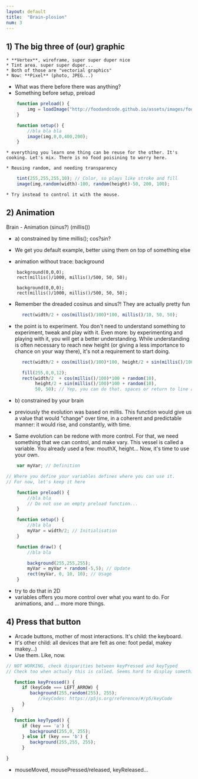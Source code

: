 ```yaml
---
layout: default
title:  "Brain-plosion"
num: 3
---
```


## 1) The big three of (our) graphic
    * **Vertex**, wireframe, super super duper nice
    * Tint area. super super duper...
    * Both of those are "vectorial graphics"
    * Now: **Pixel** (photo, JPEG...) 

 * What was there before there was anything?
 * Something before setup, preload

```javascript
    function preload() {
        img = loadImage("http://foodandcode.github.io/assets/images/footer_back.png");
    }

    function setup() {
        //bla bla bla
        image(img,0,0,400,200);
    }
```


    * everything you learn one thing can be reuse for the other. It's cooking. Let's mix. There is no food poisining to worry here.

    * Reusing random, and needing transparency

```javascript
    tint(255,255,255,10); // Color, so plays like stroke and fill
    image(img,random(width)-100, random(height)-50, 200, 100);
```

    * Try instead to control it with the mouse.


## 2) Animation
Brain   - Animation (sinus?) (millis())
  * a) constrained by time
    millis(); cos?sin?

  * We get you default example, better using them on top of something else
  * animation without trace: background

```javascrit
    background(0,0,0);
    rect(millis()/1000, millis()/500, 50, 50);
```

```javascrit
    background(0,0,0);
    rect(millis()/1000, millis()/500, 50, 50);
```

 * Remember the dreaded cosinus and sinus?! They are actually pretty fun

```javascript
      rect(width/2 + cos(millis()/100)*100, millis()/10, 50, 50);
```
 
 * the point is to experiment. You don't need to understand something to experiment, tweak and play with it. Even more: by experimenting and playing with it, you will get a better understanding. While understanding is often necessary to reach new height (or giving a less importance to chance on your way there), it's not a requirement to start doing.

```javascript
      rect(width/2 + cos(millis()/100)*100, height/2 + sin(millis()/100)*100, 50, 50);
```

```javascript
      fill(255,0,0,12);
      rect(width/2  + cos(millis()/100)*100 + random(10),
           height/2 + sin(millis()/100)*100 + random(10),
           50, 50); // Yep, you can do that. spaces or return to line are the same
```


  * b) constrained by your brain
  
  * previously the evolution was based on millis. This function would give us a value that would "change" over time, in a coherent and predictable manner: it would rise, and constantly, with time.

  * Same evolution can be redone with more control. For that, we need something that we can control, and make vary. This vessel is called a variable. You already used a few: mouthX, height... Now, it's time to use your own.

```javascript
    var myVar; // Definition

// Where you define your variables defines where you can use it.
// For now, let's keep it here

    function preload() {
        //bla bla
        // Do not use an empty preload function...
    }

    function setup() {
        //bla bla
        myVar = width/2; // Initialisation
    }

    function draw() {
        //bla bla

        background(255,255,255);
        myVar = myVar + random(-5,5); // Update
        rect(myVar, 0, 10, 10); // Usage
    }
```

  * try to do that in 2D
  *  variables offers you more control over what you want to do. For animations, and ... more more things.

## 4) Press that button
  * Arcade buttons, mother of most interactions. It's child: the keyboard.
  * It's other child: all devices that are felt as one: foot pedal, makey makey...)
  * Use them. Like, now.

```javascript
// NOT WORKING, check disparities between keyPressed and keyTyped
// Check too when actualy this is called. Seems hard to display something from the function

   function keyPressed() {
      if (keyCode === LEFT_ARROW) {
         background(255,random(255), 255);
            //keyCodes: https://p5js.org/reference/#/p5/keyCode 
      }
  }

   function keyTyped() {
      if (key === 'a') {
         background(255,0, 255);
      } else if (key === 'b') {
         background(255,255, 255);
      }

}
```

  * mouseMoved, mousePressed/released, keyReleased...

